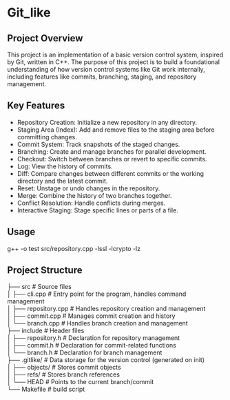 # Git_like

## Project Overview

This project is an implementation of a basic version control system, inspired by Git, written in C++. The purpose of this project is to build a foundational understanding of how version control systems like Git work internally, including features like commits, branching, staging, and repository management.

## Key Features

- Repository Creation: Initialize a new repository in any directory.
- Staging Area (Index): Add and remove files to the staging area before committing changes.
- Commit System: Track snapshots of the staged changes.
- Branching: Create and manage branches for parallel development.
- Checkout: Switch between branches or revert to specific commits.
- Log: View the history of commits.
- Diff: Compare changes between different commits or the working directory and the latest commit.
- Reset: Unstage or undo changes in the repository.
- Merge: Combine the history of two branches together.
- Conflict Resolution: Handle conflicts during merges.
- Interactive Staging: Stage specific lines or parts of a file.

## Usage

g++ -o test src/repository.cpp -lssl -lcrypto -lz

## Project Structure

├── src # Source files\
│ ├── cli.cpp # Entry point for the program, handles command management\
│ ├── repository.cpp # Handles repository creation and management\
│ ├── commit.cpp # Manages commit creation and history\
│ └── branch.cpp # Handles branch creation and management\
├── include # Header files\
│ ├── repository.h # Declaration for repository management\
│ ├── commit.h # Declaration for commit-related functions\
│ └── branch.h # Declaration for branch management\
├── .gitlike/ # Data storage for the version control (generated on init)\
│ ├── objects/ # Stores commit objects\
│ ├── refs/ # Stores branch references\
│ └── HEAD # Points to the current branch/commit\
└── Makefile # build script
